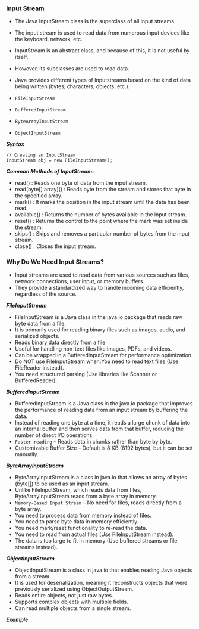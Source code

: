 ### Input Stream

- The Java InputStream class is the superclass of all input streams.
- The input stream is used to read data from numerous input devices like the keyboard, network, etc.
- InputStream is an abstract class, and because of this, it is not useful by itself.
- However, its subclasses are used to read data.

- Java provides different types of Inputstreams based on the kind of data being written (bytes, characters, objects, etc.).

- ```FileInputStream```
- ```BufferedInputStream```
- ```ByteArrayInputStream```
- ```ObjectInputStream```

***Syntax***
```
// Creating an InputStream
InputStream obj = new FileInputStream();
```

***Common Methods of InputStream:***

- read() : Reads one byte of data from the input stream.
- read(byte[] array)() : Reads byte from the stream and stores that byte in the specified array.
- mark() : It marks the position in the input stream until the data has been read.
- available() : Returns the number of bytes available in the input stream.
- reset() : Returns the control to the point where the mark was set inside the stream.
- skips() :  Skips and removes a particular number of bytes from the input stream.
- close() : Closes the input stream.

### Why Do We Need Input Streams?

- Input streams are used to read data from various sources such as files, network connections, user input, or memory buffers.
- They provide a standardized way to handle incoming data efficiently, regardless of the source.

***FileInputStream***

- FileInputStream is a Java class in the java.io package that reads raw byte data from a file.
- It is primarily used for reading binary files such as images, audio, and serialized objects.
- Reads binary data directly from a file.
- Useful for handling non-text files like images, PDFs, and videos.
- Can be wrapped in a BufferedInputStream for performance optimization.
- Do NOT use FileInputStream when:You need to read text files (Use FileReader instead).
- You need structured parsing (Use libraries like Scanner or BufferedReader).

***BufferedInputStream***

- BufferedInputStream is a Java class in the java.io package that improves the performance of reading data from an input stream by buffering the data.
-  Instead of reading one byte at a time, it reads a large chunk of data into an internal buffer and then serves data from that buffer, reducing the number of direct I/O operations.
- ```Faster reading``` – Reads data in chunks rather than byte by byte.
- Customizable Buffer Size – Default is 8 KB (8192 bytes), but it can be set manually.


***ByteArrayInputStream***

- ByteArrayInputStream is a class in java.io that allows an array of bytes (byte[]) to be used as an input stream.
- Unlike FileInputStream, which reads data from files, ByteArrayInputStream reads from a byte array in memory.
- ```Memory-Based Input Stream``` – No need for files, reads directly from a byte array.
- You need to process data from memory instead of files.
- You need to parse byte data in memory efficiently.
- You need mark/reset functionality to re-read the data.
- You need to read from actual files (Use FileInputStream instead).
- The data is too large to fit in memory (Use buffered streams or file streams instead).

***ObjectInputStream***

- ObjectInputStream is a class in java.io that enables reading Java objects from a stream.
- It is used for deserialization, meaning it reconstructs objects that were previously serialized using ObjectOutputStream.
- Reads entire objects, not just raw bytes.
- Supports complex objects with multiple fields.
- Can read multiple objects from a single stream.

***Example***

```java

```

